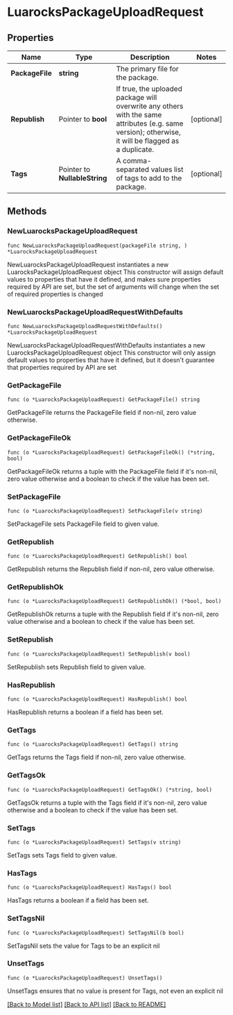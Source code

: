 # LuarocksPackageUploadRequest

## Properties

Name | Type | Description | Notes
------------ | ------------- | ------------- | -------------
**PackageFile** | **string** | The primary file for the package. | 
**Republish** | Pointer to **bool** | If true, the uploaded package will overwrite any others with the same attributes (e.g. same version); otherwise, it will be flagged as a duplicate. | [optional] 
**Tags** | Pointer to **NullableString** | A comma-separated values list of tags to add to the package. | [optional] 

## Methods

### NewLuarocksPackageUploadRequest

`func NewLuarocksPackageUploadRequest(packageFile string, ) *LuarocksPackageUploadRequest`

NewLuarocksPackageUploadRequest instantiates a new LuarocksPackageUploadRequest object
This constructor will assign default values to properties that have it defined,
and makes sure properties required by API are set, but the set of arguments
will change when the set of required properties is changed

### NewLuarocksPackageUploadRequestWithDefaults

`func NewLuarocksPackageUploadRequestWithDefaults() *LuarocksPackageUploadRequest`

NewLuarocksPackageUploadRequestWithDefaults instantiates a new LuarocksPackageUploadRequest object
This constructor will only assign default values to properties that have it defined,
but it doesn't guarantee that properties required by API are set

### GetPackageFile

`func (o *LuarocksPackageUploadRequest) GetPackageFile() string`

GetPackageFile returns the PackageFile field if non-nil, zero value otherwise.

### GetPackageFileOk

`func (o *LuarocksPackageUploadRequest) GetPackageFileOk() (*string, bool)`

GetPackageFileOk returns a tuple with the PackageFile field if it's non-nil, zero value otherwise
and a boolean to check if the value has been set.

### SetPackageFile

`func (o *LuarocksPackageUploadRequest) SetPackageFile(v string)`

SetPackageFile sets PackageFile field to given value.


### GetRepublish

`func (o *LuarocksPackageUploadRequest) GetRepublish() bool`

GetRepublish returns the Republish field if non-nil, zero value otherwise.

### GetRepublishOk

`func (o *LuarocksPackageUploadRequest) GetRepublishOk() (*bool, bool)`

GetRepublishOk returns a tuple with the Republish field if it's non-nil, zero value otherwise
and a boolean to check if the value has been set.

### SetRepublish

`func (o *LuarocksPackageUploadRequest) SetRepublish(v bool)`

SetRepublish sets Republish field to given value.

### HasRepublish

`func (o *LuarocksPackageUploadRequest) HasRepublish() bool`

HasRepublish returns a boolean if a field has been set.

### GetTags

`func (o *LuarocksPackageUploadRequest) GetTags() string`

GetTags returns the Tags field if non-nil, zero value otherwise.

### GetTagsOk

`func (o *LuarocksPackageUploadRequest) GetTagsOk() (*string, bool)`

GetTagsOk returns a tuple with the Tags field if it's non-nil, zero value otherwise
and a boolean to check if the value has been set.

### SetTags

`func (o *LuarocksPackageUploadRequest) SetTags(v string)`

SetTags sets Tags field to given value.

### HasTags

`func (o *LuarocksPackageUploadRequest) HasTags() bool`

HasTags returns a boolean if a field has been set.

### SetTagsNil

`func (o *LuarocksPackageUploadRequest) SetTagsNil(b bool)`

 SetTagsNil sets the value for Tags to be an explicit nil

### UnsetTags
`func (o *LuarocksPackageUploadRequest) UnsetTags()`

UnsetTags ensures that no value is present for Tags, not even an explicit nil

[[Back to Model list]](../README.md#documentation-for-models) [[Back to API list]](../README.md#documentation-for-api-endpoints) [[Back to README]](../README.md)


